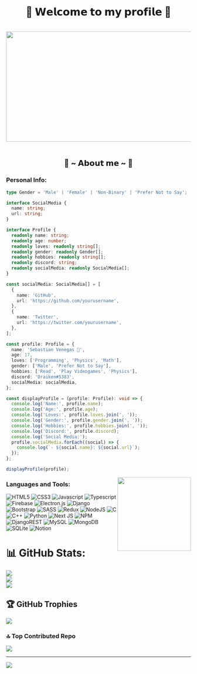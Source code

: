 <body>

<h1 align="center"> 🤍 𝗪𝗲𝗹𝗰𝗼𝗺𝗲 𝘁𝗼 𝗺𝘆 𝗽𝗿𝗼𝗳𝗶𝗹𝗲 🤍</h1>

<br>

<div align="center">
<img src="https://i.pinimg.com/originals/d9/31/ed/d931ed452892ff82b978d225c10cf628.gif" width="600" height="300">

</div>
<br>
  
<div align="left">
<h2 align="center"> 💮 ~ 𝗔𝗯𝗼𝘂𝘁 𝗺𝗲 ~ 💮 </h2>
  
<h3 align="left" >Personal Info:</h3>

```typescript
type Gender = 'Male' | 'Female' | 'Non-Binary' | 'Prefer Not to Say';

interface SocialMedia {
  name: string;
  url: string;
}

interface Profile {
  readonly name: string;
  readonly age: number;
  readonly loves: readonly string[];
  readonly gender: readonly Gender[];
  readonly hobbies: readonly string[];
  readonly discord: string;
  readonly socialMedia: readonly SocialMedia[];
}

const socialMedia: SocialMedia[] = [
  {
    name: 'GitHub',
    url: 'https://github.com/yourusername',
  },
  {
    name: 'Twitter',
    url: 'https://twitter.com/yourusername',
  },
];

const profile: Profile = {
  name: 'Sebastian Venegas 💮',
  age: 17,
  loves: ['Programming', 'Physics', 'Math'],
  gender: ['Male', 'Prefer Not to Say'],
  hobbies: ['Read', 'Play Videogames', 'Physics'],
  discord: 'Draiken#5383',
  socialMedia: socialMedia,
};

const displayProfile = (profile: Profile): void => {
  console.log('Name:', profile.name);
  console.log('Age:', profile.age);
  console.log('Loves:', profile.loves.join(', '));
  console.log('Gender:', profile.gender.join(', '));
  console.log('Hobbies:', profile.hobbies.join(', '));
  console.log('Discord:', profile.discord);
  console.log('Social Media:');
  profile.socialMedia.forEach((social) => {
    console.log(`- ${social.name}: ${social.url}`);
  });
};

displayProfile(profile);

```
  <img src="https://media.tenor.com/c3l5k_ri9kAAAAAd/suzuran.gif" width="200" height="200" align="right">
<h3 align="left">Languages and Tools:</h3>



![HTML5](https://img.shields.io/badge/html5-%23E34F26.svg?style=for-the-badge&logo=html5&logoColor=orange)
![CSS3](https://img.shields.io/badge/css3-%231572B6.svg?style=for-the-badge&logo=css3&logoColor=white)
![Javascript](https://img.shields.io/badge/Typescript-%23000000.svg?style=for-the-badge&logo=javascript&logoColor=yellow)
![Typescript](https://img.shields.io/badge/Typescript-%23000000.svg?style=for-the-badge&logo=typescript&logoColor=blue)
![Firebase](https://img.shields.io/badge/firebase-%23039BE5.svg?style=for-the-badge&logo=firebase)
![Electron.js](https://img.shields.io/badge/Electron-191970?style=for-the-badge&logo=Electron&logoColor=white)
![Django](https://img.shields.io/badge/django-%23092E20.svg?style=for-the-badge&logo=django&logoColor=green)
![Bootstrap](https://img.shields.io/badge/bootstrap-%23563D7C.svg?style=for-the-badge&logo=bootstrap&logoColor=white)
![SASS](https://img.shields.io/badge/SASS-hotpink.svg?style=for-the-badge&logo=SASS&logoColor=white)
![Redux](https://img.shields.io/badge/redux-%23593d88.svg?style=for-the-badge&logo=redux&logoColor=white)
![NodeJS](https://img.shields.io/badge/node.js-6DA55F?style=for-the-badge&logo=node.js&logoColor=white)
![C](https://img.shields.io/badge/c-%2300599C.svg?style=for-the-badge&logo=c&logoColor=white)
![C++](https://img.shields.io/badge/c++-%2300599C.svg?style=for-the-badge&logo=c%2B%2B&logoColor=white)
![Python](https://img.shields.io/badge/python-3670A0?style=for-the-badge&logo=python&logoColor=ffdd54)
![Next JS](https://img.shields.io/badge/Next-black?style=for-the-badge&logo=next.js&logoColor=white)
![NPM](https://img.shields.io/badge/NPM-%23000000.svg?style=for-the-badge&logo=npm&logoColor=white)
![DjangoREST](https://img.shields.io/badge/DJANGO-REST-ff1709?style=for-the-badge&logo=django&logoColor=green&color=ff1709&labelColor=gray)
![MySQL](https://img.shields.io/badge/mysql-%2300f.svg?style=for-the-badge&logo=mysql&logoColor=white)
![MongoDB](https://img.shields.io/badge/MongoDB-%234ea94b.svg?style=for-the-badge&logo=mongodb&logoColor=white)
![SQLite](https://img.shields.io/badge/sqlite-%2307405e.svg?style=for-the-badge&logo=sqlite&logoColor=white) 
![Notion](https://img.shields.io/badge/Notion-%23000000.svg?style=for-the-badge&logo=notion&logoColor=white)

# 📊 GitHub Stats:
![](https://github-readme-stats.vercel.app/api?username=dr4iken&theme=dracula&hide_border=false&include_all_commits=true&count_private=true)<br/>
![](https://github-readme-streak-stats.herokuapp.com/?user=dr4iken&theme=dracula&hide_border=false)<br/>
![](https://github-readme-stats.vercel.app/api/top-langs/?username=dr4iken&theme=dracula&hide_border=false&include_all_commits=true&count_private=true&layout=compact)

## 🏆 GitHub Trophies
![](https://github-profile-trophy.vercel.app/?username=dr4iken&theme=dracula&no-frame=false&no-bg=false&margin-w=4)

### 🔝 Top Contributed Repo
![](https://github-contributor-stats.vercel.app/api?username=dr4iken&limit=5&theme=dracula&combine_all_yearly_contributions=true)

---
[![](https://visitcount.itsvg.in/api?id=dr4iken&icon=1&color=10)](https://visitcount.itsvg.in)

<!-- Proudly created with GPRM ( https://gprm.itsvg.in ) -->
